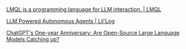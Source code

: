 [LMQL is a programming language for LLM interaction. | LMQL](https://lmql.ai/#calc)

[LLM Powered Autonomous Agents | Lil'Log](https://lilianweng.github.io/posts/2023-06-23-agent/)

[ChatGPT's One-year Anniversary: Are Open-Source Large Language Models Catching up?](https://arxiv.org/abs/2311.16989)
